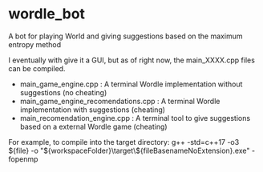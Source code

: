 # wordle_bot
A bot for playing World and giving suggestions based on the maximum entropy method

I eventually with give it a GUI, but as of right now, the main_XXXX.cpp files can be compiled.

- main_game_engine.cpp : A terminal Wordle implementation without suggestions (no cheating)
- main_game_engine_recomendations.cpp : A terminal Wordle implementation with suggestions (cheating)
- main_recomendation_engine.cpp : A terminal tool to give suggestions based on a external Wordle game (cheating)

For example, to compile into the target directory:
g++ -std=c++17 -o3 ${file} -o "${workspaceFolder}\\target\\${fileBasenameNoExtension}.exe" -fopenmp



